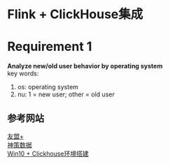 # Flink + ClickHouse集成

# Requirement 1
**Analyze new/old user behavior by operating system**  
key words:
1. os: operating system
2. nu: 1 = new user; other = old user


## 参考网站
[友盟+](https://www.umeng.com/)  
[神策数据](https://sademo.cloud.sensorsdata.cn/)  
[Win10 + Clickhouse环境搭建](https://www.cnblogs.com/throwable/p/14015092.html)